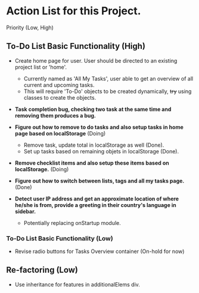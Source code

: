 # Action List for this Project.

Priority (Low, High)

## To-Do List Basic Functionality (High)
- Create home page for user. User should be directed to an existing project list or 'home'.
    - Currently named as 'All My Tasks', user able to get an overview of all current and upcoming tasks.
    - This will require 'To-Do' objects to be created dynamically, ~~try~~ using classes to create the objects.

- **Task completion bug, checking two task at the same time and removing them produces a bug.**
- **Figure out how to remove to do tasks and also setup tasks in home page based on localStorage** (Doing)
    - Remove task, update total in localStorage as well (Done).
    - Set up tasks based on remaining objets in localStorage (Done).
- **Remove checklist items and also setup these items based on localStorage.** (Doing)
- **Figure out how to switch between lists, tags and all my tasks page.** (Done)
- **Detect user IP address and get an approximate location of where he/she is from, provide a greeting in their country's language in sidebar.**
    - Potentially replacing onStartup module.

### To-Do List Basic Functionality (Low)
- Revise radio buttons for Tasks Overview container (On-hold for now)

## Re-factoring (Low)
- Use inheritance for features in additionalElems div.